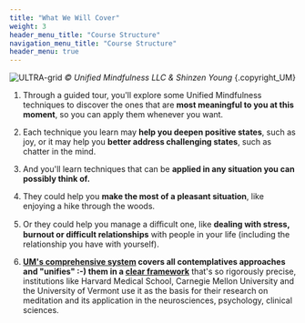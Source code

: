 ```yaml
---
title: "What We Will Cover"
weight: 3
header_menu_title: "Course Structure"
navigation_menu_title: "Course Structure"
header_menu: true
---
```


![ULTRA-grid](/images/ULTRA-grid.jpg)
_&copy; Unified Mindfulness LLC & Shinzen Young_
{.copyright_UM}


1) Through a guided tour, you'll explore some Unified Mindfulness techniques to discover the ones that are **most meaningful to you at this moment**, so you can apply them whenever you want. 

2) Each technique you learn may **help you deepen positive states**, such as joy, or it may help you **better address challenging states**, such as chatter in the mind.

3) And you'll learn techniques that can be **applied in any situation you can possibly think of.**

4) They could help you **make the most of a pleasant situation**, like enjoying a hike through the woods.

5) Or they could help you manage a diﬃcult one, like **dealing with stress, burnout or difficult relationships** with people in your life (including the relationship you have with yourself).

6) **[UM's comprehensive system](https://www.shinzen.org/wp-content/uploads/2016/08/IntroToUltra_ver4.8.pdf) covers all contemplatives approaches and "unifies" :-) them in a [clear framework](https://wiki.unifiedmindfulness.com/index.php/Universal_Library_for_Training_Attention)** that's so rigorously precise, institutions like Harvard Medical School, Carnegie Mellon University and the University of Vermont use it as the basis for their research on meditation and its application in the neurosciences, psychology, clinical sciences.  

[//]: # (&nbsp;)


